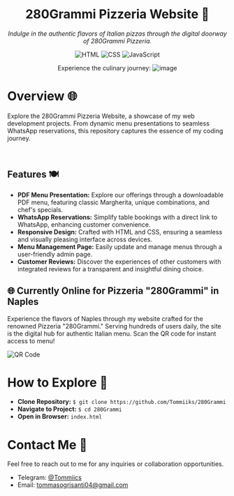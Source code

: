 <div align="center">

<h1>280Grammi Pizzeria Website 🍕</h1>

<em>Indulge in the authentic flavors of Italian pizzas through the digital doorway of 280Grammi Pizzeria.</em>

![HTML](https://img.shields.io/badge/HTML-E34F26?style=for-the-badge&logo=html5&logoColor=white) ![CSS](https://img.shields.io/badge/CSS-1572B6?style=for-the-badge&logo=css3&logoColor=white) ![JavaScript](https://img.shields.io/badge/JavaScript-F7DF1E?style=for-the-badge&logo=javascript&logoColor=black)


Experience the culinary journey:
<img src="https://i.ibb.co/phF4BJz/photo-2024-01-17-13-53-31.jpg" alt="image" border="0">

</div>

<div align="left">

<h1>Overview 🌐</h1>

Explore the 280Grammi Pizzeria Website, a showcase of my web development projects. From dynamic menu presentations to seamless WhatsApp reservations, this repository captures the essence of my coding journey.

</div>

<br>

## Features 🍽️

- **PDF Menu Presentation:** Explore our offerings through a downloadable PDF menu, featuring classic Margherita, unique combinations, and chef's specials.
- **WhatsApp Reservations:** Simplify table bookings with a direct link to WhatsApp, enhancing customer convenience.
- **Responsive Design:** Crafted with HTML and CSS, ensuring a seamless and visually pleasing interface across devices.
- **Menu Management Page:** Easily update and manage menus through a user-friendly admin page.
- **Customer Reviews:** Discover the experiences of other customers with integrated reviews for a transparent and insightful dining choice.

<h2>🌐 Currently Online for Pizzeria "280Grammi" in Naples</h2>

<p>Experience the flavors of Naples through my website crafted for the renowned Pizzeria "280Grammi." Serving hundreds of users daily, the site is the digital hub for  authentic Italian menu. Scan the QR code for instant access to menu!</p>

![QR Code](https://i.ibb.co/vkNs51z/photo-2024-01-17-14-03-14.jpg)

  
<div align="left">

<h1>How to Explore 🚀</h1>

- **Clone Repository:** `$ git clone https://github.com/Tommiiks/280Grammi`
- **Navigate to Project:** `$ cd 280Grammi`
- **Open in Browser:** `index.html`

</div>

<div align="left">

<h1>Contact Me 📩</h1>

Feel free to reach out to me for any inquiries or collaboration opportunities.


- Telegram: [@Tommiics](https://t.me/Tommiics)
- Email: [tommasogrisanti04@gmail.com](mailto:tommasogrisanti04@gmail.com)

</div>
